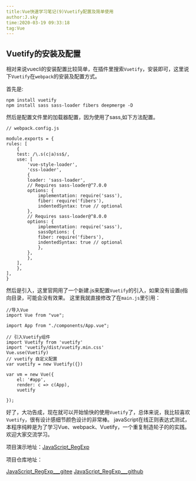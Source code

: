 ```yaml
---
title:Vue快速学习笔记(9)Vuetify配置及简单使用
author:J.sky
time:2020-03-19 09:33:18
tag:Vue
---
```


## Vuetify的安装及配置

相对来说vuecli的安装配置比较简单，在插件里搜索`Vuetify`，安装即可，这里说下`Vuetify`在`webpack`的安装及配置方式。

首先是:

    npm install vuetify
    npm install sass sass-loader fibers deepmerge -D

然后是配置文件里的加载器配置，因为使用了sass,如下方法配置。

    // webpack.config.js

    module.exports = {
    rules: [
        {
        test: /\.s(c|a)ss$/,
        use: [
            'vue-style-loader',
            'css-loader',
            {
            loader: 'sass-loader',
            // Requires sass-loader@^7.0.0
            options: {
                implementation: require('sass'),
                fiber: require('fibers'),
                indentedSyntax: true // optional
            },
            // Requires sass-loader@^8.0.0
            options: {
                implementation: require('sass'),
                sassOptions: {
                fiber: require('fibers'),
                indentedSyntax: true // optional
                },
            },
            },
        ],
        },
    ],
    }


然后是引入，这里官网用了一个新建.js来配置`Vuetify`的引入，如果没有设置`@`指向目录，可能会没有效果。
这里我就直接修改了在`main.js`里引用：


    //导入Vue
    import Vue from "vue";

    import App from "./components/App.vue";

    // 引入Vuetify组件
    import Vuetify from 'vuetify'
    import 'vuetify/dist/vuetify.min.css'
    Vue.use(Vuetify)
    // vuetify 自定义配置
    var vuetify = new Vuetify({})

    var vm = new Vue({
        el: '#app',
        render: c => c(App),
        vuetify

    });


好了，大功告成，现在就可以开始愉快的使用`Vuetify`了，总体来说，我比较喜欢`Vuetify`，很有设计感细节颜色设计的非常棒。
javaScript在线正则表达式测试，本程序纯粹是为了学习Vue、webpack、Vuetify，一个重复制造轮子的的实践。欢迎大家交流学习。


项目演示地址：[JavaScript_RegExp](http://j_sky.gitee.io/javascript_regexp/)

项目仓库地址：

[JavaScript_RegExp___gitee](https://gitee.com/J_Sky/JavaScript_RegExp)
[JavaScript_RegExp___github](https://gitee.com/J_Sky/JavaScript_RegExp)
